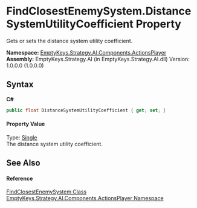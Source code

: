 # FindClosestEnemySystem.DistanceSystemUtilityCoefficient Property 
 

Gets or sets the distance system utility coefficient.

**Namespace:**&nbsp;<a href="N_EmptyKeys_Strategy_AI_Components_ActionsPlayer">EmptyKeys.Strategy.AI.Components.ActionsPlayer</a><br />**Assembly:**&nbsp;EmptyKeys.Strategy.AI (in EmptyKeys.Strategy.AI.dll) Version: 1.0.0.0 (1.0.0.0)

## Syntax

**C#**<br />
``` C#
public float DistanceSystemUtilityCoefficient { get; set; }
```


#### Property Value
Type: <a href="http://msdn2.microsoft.com/en-us/library/3www918f" target="_blank">Single</a><br />The distance system utility coefficient.

## See Also


#### Reference
<a href="T_EmptyKeys_Strategy_AI_Components_ActionsPlayer_FindClosestEnemySystem">FindClosestEnemySystem Class</a><br /><a href="N_EmptyKeys_Strategy_AI_Components_ActionsPlayer">EmptyKeys.Strategy.AI.Components.ActionsPlayer Namespace</a><br />